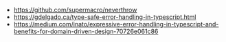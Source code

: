 - https://github.com/supermacro/neverthrow
- https://gdelgado.ca/type-safe-error-handling-in-typescript.html
- https://medium.com/inato/expressive-error-handling-in-typescript-and-benefits-for-domain-driven-design-70726e061c86
